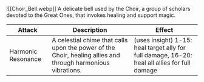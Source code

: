 ![[Choir_Bell.webp]]
A delicate bell used by the Choir, a group of scholars devoted to the Great Ones, that invokes healing and support magic.

| Attack             | Description                                                                                                 | Effect                                                                                        |
| ------------------ | ----------------------------------------------------------------------------------------------------------- | --------------------------------------------------------------------------------------------- |
| Harmonic Resonance | A celestial chime that calls upon the power of the Choir, healing allies and through harmonious vibrations. | (uses insight) 1-15: heal target ally for full damage, 16-20: heal all allies for full damage |

